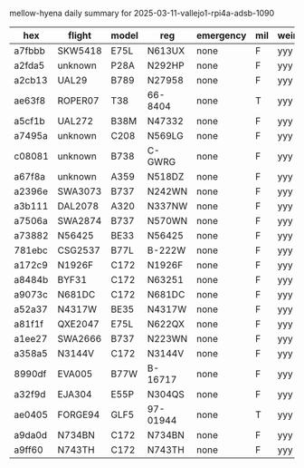 mellow-hyena daily summary for 2025-03-11-vallejo1-rpi4a-adsb-1090

|hex|flight|model|reg|emergency|mil|weirdo|
|--|--|--|--|--|--|--|
|a7fbbb|SKW5418|E75L|N613UX|none|F|yyy|
|a2fda5|unknown|P28A|N292HP|none|F|yyy|
|a2cb13|UAL29|B789|N27958|none|F|yyy|
|ae63f8|ROPER07|T38|66-8404|none|T|yyy|
|a5cf1b|UAL272|B38M|N47332|none|F|yyy|
|a7495a|unknown|C208|N569LG|none|F|yyy|
|c08081|unknown|B738|C-GWRG|none|F|yyy|
|a67f8a|unknown|A359|N518DZ|none|F|yyy|
|a2396e|SWA3073|B737|N242WN|none|F|yyy|
|a3b111|DAL2078|A320|N337NW|none|F|yyy|
|a7506a|SWA2874|B737|N570WN|none|F|yyy|
|a73882|N56425|BE33|N56425|none|F|yyy|
|781ebc|CSG2537|B77L|B-222W|none|F|yyy|
|a172c9|N1926F|C172|N1926F|none|F|yyy|
|a8484b|BYF31|C172|N63251|none|F|yyy|
|a9073c|N681DC|C172|N681DC|none|F|yyy|
|a52a37|N4317W|BE35|N4317W|none|F|yyy|
|a81f1f|QXE2047|E75L|N622QX|none|F|yyy|
|a1ee27|SWA2666|B737|N223WN|none|F|yyy|
|a358a5|N3144V|C172|N3144V|none|F|yyy|
|8990df|EVA005|B77W|B-16717|none|F|yyy|
|a32f9d|EJA304|E55P|N304QS|none|F|yyy|
|ae0405|FORGE94|GLF5|97-01944|none|T|yyy|
|a9da0d|N734BN|C172|N734BN|none|F|yyy|
|a9ff60|N743TH|C172|N743TH|none|F|yyy|
